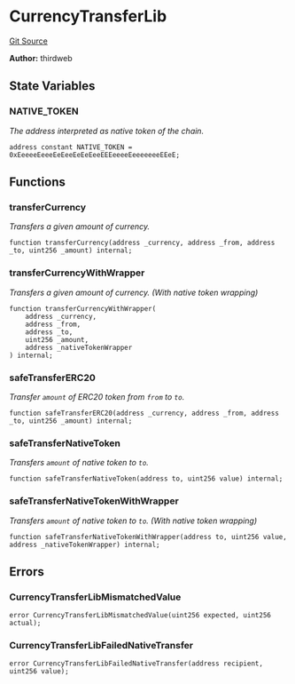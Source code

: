 # CurrencyTransferLib
[Git Source](https://github.com-VargaElod23/Lara-staking/liquid-staking/blob/93907a3b8fb9a6839cf7eb3e681388f7e558b230/contracts/libs/CurrencyTransferLib.sol)

**Author:**
thirdweb


## State Variables
### NATIVE_TOKEN
*The address interpreted as native token of the chain.*


```solidity
address constant NATIVE_TOKEN = 0xEeeeeEeeeEeEeeEeEeEeeEEEeeeeEeeeeeeeEEeE;
```


## Functions
### transferCurrency

*Transfers a given amount of currency.*


```solidity
function transferCurrency(address _currency, address _from, address _to, uint256 _amount) internal;
```

### transferCurrencyWithWrapper

*Transfers a given amount of currency. (With native token wrapping)*


```solidity
function transferCurrencyWithWrapper(
    address _currency,
    address _from,
    address _to,
    uint256 _amount,
    address _nativeTokenWrapper
) internal;
```

### safeTransferERC20

*Transfer `amount` of ERC20 token from `from` to `to`.*


```solidity
function safeTransferERC20(address _currency, address _from, address _to, uint256 _amount) internal;
```

### safeTransferNativeToken

*Transfers `amount` of native token to `to`.*


```solidity
function safeTransferNativeToken(address to, uint256 value) internal;
```

### safeTransferNativeTokenWithWrapper

*Transfers `amount` of native token to `to`. (With native token wrapping)*


```solidity
function safeTransferNativeTokenWithWrapper(address to, uint256 value, address _nativeTokenWrapper) internal;
```

## Errors
### CurrencyTransferLibMismatchedValue

```solidity
error CurrencyTransferLibMismatchedValue(uint256 expected, uint256 actual);
```

### CurrencyTransferLibFailedNativeTransfer

```solidity
error CurrencyTransferLibFailedNativeTransfer(address recipient, uint256 value);
```

